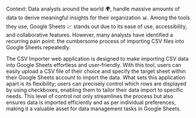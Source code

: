 Context: Data analysts around the world 🌍, handle massive amounts of data to derive meaningful insights for their organization 📊. Among the tools they use, Google Sheets 📈 stands out due to its ease of use, accessibility, and collaborative features. However, many analysts have identified a recurring pain point: the cumbersome process of importing CSV files into Google Sheets repeatedly.


The CSV Importer web application is designed to make importing CSV data into Google Sheets effortless and user-friendly. 
With this tool, users can easily upload a CSV file of their choice and specify the target sheet within their Google Sheets account to import the data. 
What sets this application apart is its flexibility; users can precisely control which rows are displayed by using checkboxes, enabling them to tailor 
their data import to specific needs. This level of control not only streamlines the process but also ensures data is imported efficiently and as per 
individual preferences, making it a valuable asset for data management tasks in Google Sheets.
